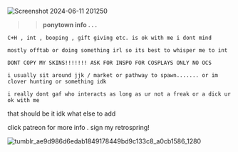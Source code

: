 ![Screenshot 2024-06-11 201250](https://github.com/velocicoaster/velocicoaster/assets/163074010/4f9c66bb-ac1c-4c60-bea4-9476bc39e138)

>> __ponytown info . . .__

``C+H , int , booping , gift giving etc. is ok with me i dont mind``

``mostly offtab or doing something irl so its best to whisper me to int``

``DONT COPY MY SKINS!!!!!!! ASK FOR INSPO FOR COSPLAYS ONLY NO OCS``

``i usually sit around jjk / market or pathway to spawn....... or im clover hunting or something idk``

``i really dont gaf who interacts as long as ur not a freak or a dick ur ok with me``

that should be it idk what else to add

click patreon for more info . sign my retrospring!

![tumblr_ae9d986d6edab1849178449bd9c133c8_a0cb1586_1280](https://github.com/velocicoaster/velocicoaster/assets/163074010/f2d7ca81-c947-434a-a051-cf65fb7b789d)

